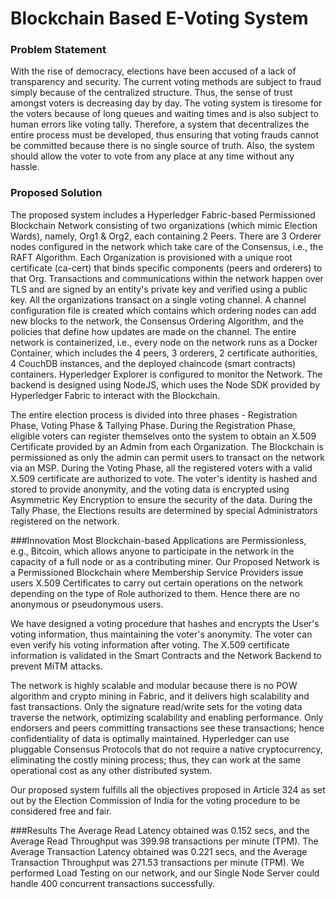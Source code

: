 # Blockchain Based E-Voting System

### Problem Statement
With the rise of democracy, elections have been accused of a lack of transparency and security. The current voting methods are subject to fraud simply because of the centralized structure. Thus, the sense of trust amongst voters is decreasing day by day. The voting system is tiresome for the voters because of long queues and waiting times and is also subject to human errors like voting tally. Therefore, a system that decentralizes the entire process must be developed, thus ensuring that voting frauds cannot be committed because there is no single source of truth. Also, the system should allow the voter to vote from any place at any time without any hassle.

### Proposed Solution
The proposed system includes a Hyperledger Fabric-based Permissioned Blockchain Network consisting of two organizations (which mimic Election Wards), namely, Org1 & Org2, each containing 2 Peers. There are 3 Orderer nodes configured in the network which take care of the Consensus, i.e., the RAFT Algorithm. Each Organization is provisioned with a unique root certificate (ca-cert) that binds specific components (peers and orderers) to that Org. Transactions and communications within the network happen over TLS and are signed by an entity's private key and verified using a public key. All the organizations transact on a single voting channel. A channel configuration file is created which contains which ordering nodes can add new blocks to the network, the Consensus Ordering Algorithm, and the policies that define how updates are made on the channel. The entire network is containerized, i.e., every node on the network runs as a Docker Container, which includes the 4 peers, 3 orderers, 2 certificate authorities, 4 CouchDB instances, and the deployed chaincode (smart contracts) containers. Hyperledger Explorer is configured to monitor the Network. The backend is designed using NodeJS, which uses the Node SDK provided by Hyperledger Fabric to interact with the Blockchain.

The entire election process is divided into three phases - Registration Phase, Voting Phase & Tallying Phase. During the Registration Phase, eligible voters can register themselves onto the system to obtain an X.509 Certificate provided by an Admin from each Organization. The Blockchain is permissioned as only the admin can permit users to transact on the network via an MSP. During the Voting Phase, all the registered voters with a valid X.509 certificate are authorized to vote. The voter's identity is hashed and stored to provide anonymity, and the voting data is encrypted using Asymmetric Key Encryption to ensure the security of the data. During the Tally Phase, the Elections results are determined by special Administrators registered on the network.

###Innovation
Most Blockchain-based Applications are Permissionless, e.g., Bitcoin, which allows anyone to participate in the network in the capacity of a full node or as a contributing miner. Our Proposed Network is a Permissioned Blockchain where Membership Service Providers issue users X.509 Certificates to carry out certain operations on the network depending on the type of Role authorized to them. Hence there are no anonymous or pseudonymous users.

We have designed a voting procedure that hashes and encrypts the User's voting information, thus maintaining the voter's anonymity. The voter can even verify his voting information after voting. The X.509 certificate information is validated in the Smart Contracts and the Network Backend to prevent MiTM attacks.

The network is highly scalable and modular because there is no POW algorithm and crypto mining in Fabric, and it delivers high scalability and fast transactions. Only the signature read/write sets for the voting data traverse the network, optimizing scalability and enabling performance. Only endorsers and peers committing transactions see these transactions; hence confidentiality of data is optimally maintained. Hyperledger can use pluggable Consensus Protocols that do not require a native cryptocurrency, eliminating the costly mining process; thus, they can work at the same operational cost as any other distributed system.

Our proposed system fulfills all the objectives proposed in Article 324 as set out by the Election Commission of India for the voting procedure to be considered free and fair.

###Results
The Average Read Latency obtained was 0.152 secs, and the Average Read Throughput was 399.98 transactions per minute (TPM). The Average Transaction Latency obtained was 0.221 secs, and the Average Transaction Throughput was 271.53  transactions per minute (TPM). We performed Load Testing on our network, and our Single Node Server could handle 400 concurrent transactions successfully.
